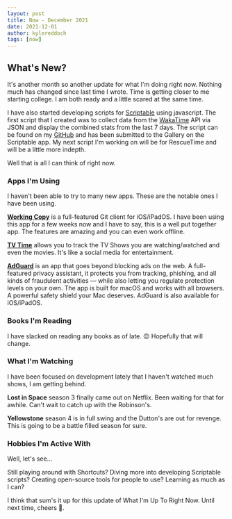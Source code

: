 ```yaml
---
layout: post
title: Now - December 2021
date: 2021-12-01
author: kylereddoch
tags: [now]
---
```


## What's New?

It's another month so another update for what I'm doing right now. Nothing much has changed since last time I wrote. Time is getting closer to me starting college. I am both ready and a little scared at the same time.

I have also started developing scripts for [Scriptable](https://scriptable.app) using javascript. The first script that I created was to collect data from the [WakaTime](https://wakatime.com) API via JSON and display the combined stats from the last 7 days. The script can be found on my [GitHub](https://github.com/kylereddoch/scriptable) and has been submitted to the Gallery on the Scriptable app. My next script I'm working on will be for RescueTime and will be a little more indepth.

Well that is all I can think of right now.

### Apps I'm Using

I haven't been able to try to many new apps.  These are the notable ones I have been using.

**[Working Copy](https://workingcopyapp.com)** is a full-featured Git client for iOS/iPadOS.  I have been using this app for a few weeks now and I have to say, this is a well put together app. The features are amazing and you can even work offline.

**[TV Time](https://www.tvtime.com)** allows you to track the TV Shows you are watching/watched and even the movies. It's like a social media for entertainment.

**[AdGuard](https://adguard.com/en/welcome.html)** is an app that goes beyond blocking ads on the web. A full-featured privacy assistant, it protects you from tracking, phishing, and all kinds of fraudulent activities — while also letting you regulate protection levels on your own. The app is built for macOS and works with all browsers. A powerful safety shield your Mac deserves. AdGuard is also available for iOS/iPadOS.

### Books I'm Reading

I have slacked on reading any books as of late. 🙃 Hopefully that will change.

### What I'm Watching

I have been focused on development lately that I haven't watched much shows, I am getting behind.

**Lost in Space** season 3 finally came out on Netflix. Been waiting for that for awhile. Can't wait to catch up with the Robinson's.

**Yellowstone** season 4 is in full swing and the Dutton's are out for revenge. This is going to be a battle filled season for sure.

### Hobbies I'm Active With

Well, let's see...

Still playing around with Shortcuts? Diving more into developing Scriptable scripts? Creating open-source tools for people to use? Learning as much as I can?

I think that sum's it up for this update of What I'm Up To Right Now. Until next time, cheers 🍻.
